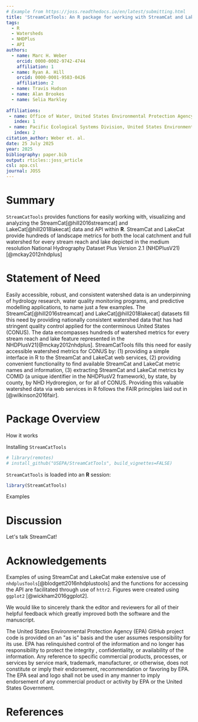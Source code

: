 ```yaml
---
# Example from https://joss.readthedocs.io/en/latest/submitting.html
title: 'StreamCatTools: An R package for working with StreamCat and LakeCat watershed data in R'
tags:
  - R
  - Watersheds
  - NHDPlus
  - API
authors:
  - name: Marc H. Weber
    orcid: 0000-0002-9742-4744
    affiliation: 1
  - name: Ryan A. Hill
    orcid: 0000-0001-9583-0426
    affiliation: 2
  - name: Travis Hudson
  - name: Alan Brookes
  - name: Selia Markley
  
affiliations:
 - name: Office of Water, United States Environmental Protection Agency
   index: 1
 - name: Pacific Ecological Systems Division, United States Environmental Protection Agency
   index: 2
citation_author: Weber et. al.
date: 25 July 2025
year: 2025
bibliography: paper.bib
output: rticles::joss_article
csl: apa.csl
journal: JOSS
---
```


# Summary

`StreamCatTools` provides functions for easily working with, visualizing and analyzing the StreamCat[@hill2016streamcat] and LakeCat[@hill2018lakecat] data and API within **R**. StreamCat and LakeCat provide hundreds of landscape metrics for both the local catchment and full watershed for every stream reach and lake depicted in the medium resolution National Hydrography Dataset Plus Version 2.1 (NHDPlusV21)[@mckay2012nhdplus]

# Statement of Need

Easily accessible, robust, and consistent watershed data is an underpinning of hydrology research, water quality monitoring programs, and predictive modelling applications, to name just a few examples.  The StreamCat[@hill2016streamcat] and LakeCat[@hill2018lakecat] datasets fill this need by providing nationally consistent watershed data that has had stringent quality control applied for the conterminous United States (CONUS). The data encompasses hundreds of watershed metrics for every stream reach and lake feature represented in the NHDPlusV21[@mckay2012nhdplus]. StreamCatTools fills this need for easily accessible watershed metrics for CONUS by: (1) providing a simple interface in R to the StreamCat and LakeCat web services, (2) providing convenient functionality to find available StreamCat and LakeCat metric names and information, (3) extracting StreamCat and LakeCat metrics by COMID (a unique identifier in the NHDPlusV2 framework), by state, by county, by NHD Hydroregion, or for all of CONUS. Providing this valuable watershed data via web services in R follows the FAIR principles laid out in [@wilkinson2016fair].

# Package Overview

How it works

Installing `StreamCatTools` 

``` r
# library(remotes)
# install_github("USEPA/StreamCatTools", build_vignettes=FALSE)
```

`StreamCatTools` is loaded into an **R** session:

``` r
library(StreamCatTools)
```

Examples


# Discussion

Let's talk StreamCat!

# Acknowledgements

Examples of using StreamCat and LakeCat make extensive use of `nhdplusTools`[@blodgett2016nhdplustools] and the functions for accessing the API are facilitated through use of `httr2`. Figures were created using `ggplot2` [@wickham2016ggplot2]. 

We would like to sincerely thank the editor and reviewers for all of their helpful feedback which greatly improved both the software and the manuscript.

The United States Environmental Protection Agency (EPA) GitHub project code is provided on an "as is" basis and the user assumes responsibility for its use. EPA has relinquished control of the information and no longer has responsibility to protect the integrity , confidentiality, or availability of the information. Any reference to specific commercial products, processes, or services by service mark, trademark, manufacturer, or otherwise, does not constitute or imply their endorsement, recommendation or favoring by EPA. The EPA seal and logo shall not be used in any manner to imply endorsement of any commercial product or activity by EPA or the United States Government.

# References
